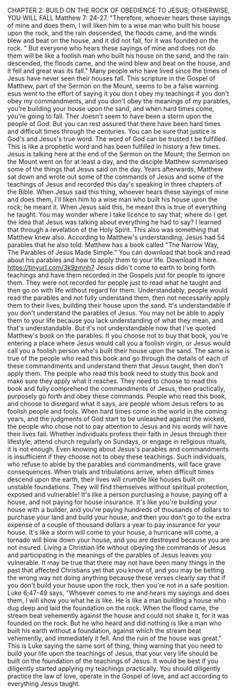 CHAPTER 2: BUILD ON THE ROCK OF OBEDIENCE TO JESUS; OTHERWISE, YOU WILL FALL
Matthew 7: 24-27. "Therefore, whoever hears these sayings of mine and does them, I will liken him to a wise man who built his house upon the rock, and the rain descended, the floods came, and the winds blew and beat on the house, and it did not fall, for it was founded on the rock. "
But everyone who hears these sayings of mine and does not do them will be like a foolish man who built his house on the sand, and the rain descended, the floods came, and the wind blew and beat on the house, and it fell and great was its fall." Many people who have lived since the times of Jesus have never seen their houses fall. This scripture in the Gospel of Matthew, part of the Sermon on the Mount, seems to be a false warning.
esus went to the effort of saying it you don t obey my teachings if you don't obey my commandments, and you don't obey the meanings of my parables, you're building your house upon the sand, and when hard times come, you're going to fall. Ther Joesn't seem to have been a storm upon the people of God. But you can rest assured that there have been hard times and difficult times through the centuries. You can be sure that justice is God's and Jesus's true word. The word of God can be trusted t be fulfilled. This is like a prophetic word and has been fulfilled in history a few times. Jesus is talking here at the end of the Sermon on the Mount; the Sermon on the Mount went on for at least a day, and the disciple Matthew summarised some of the things that Jesus said on the day.
Years afterwards, Matthew sat down and wrote out some of the commands of Jesus and some of the teachings of Jesus and recorded this day's speaking in three chapters of the Bible. When Jesus said this thing, whoever hears these sayings of mine and does them, I'll liken him to a wise man who built his house upon the rock; he meant it. When Jesus said this, he meant this is true of everything he taught. You may wonder where I take licence to say that; where do I get the idea that Jesus was talking about everything he had to say? I learned that through a revelation of the Holy Spirit. This also was something that Matthew knew also.
According to Matthew's understanding, Jesus had 54 parables that he also told. Matthew has a book called "The Narrow Way, The Parables of Jesus Made Simple." You can download that book and read about his parables and how to apply them to your life. Download it here.
https://tinyurl.com/3k9zmnh7
Jesus didn't come to earth to bring forth teachings and have them recorded in the Gospels just for people to ignore them. They were not recorded for people just to read what he taught and then go on with life without regard for them. Understandably, people would read the parables and not fully understand them, then not necessarily apply them to their lives, building their house upon the sand. It's understandable if you don't understand the parables of Jesus. You may not be able to apply them to your life because you lack understanding of what they mean, and that's understandable. But it's not understandable now that I've quoted Matthew's book on the parables. If you choose not to buy that book, you're entering a place where Jesus would call you a foolish virgin, or Jesus would call you a foolish person who's built their house upon the sand. The same is true of the people who read this book and go through the details of each of these commandments and understand them that Jesus taught, then don't apply them. The people who read this book need to study this book and make sure they apply what it reaches.
They need to choose to read this book and fully comprehend the commandments of Jesus, then practically, purposely go forth and obey these commands. People who read this book, and choose to disregard what it says, are people whom Jesus refers to as foolish people and fools. When hard times come in the world in the coming years, and the judgments of God start to be unleashed against the wicked, the people who chose not to pay attention to Jesus and his words will have their lives fail.
Whether individuals profess their faith in Jesus through their lifestyle, attend church regularly on Sundays, or engage in religious rituals, it is not enough. Even knowing about Jesus's parables and commandments is insufficient if they choose not to obey these teachings. Such individuals, who refuse to abide by the parables and commandments, will face grave consequences. When trials and tribulations arrive, when difficult times descend upon the earth, their lives will crumble like houses built on unstable foundations. They will find themselves without spiritual protection, exposed and vulnerable!
It's like a person purchasing a house, paying off a house, and not paying for house insurance. It's like you're building your house with a builder, and you're paying hundreds of thousands of dollars to purchase your land and build your house, and then you don't go to the extra expense of a couple of thousand dollars a year to pay insurance for your house. It's like a storm will come to your house, a hurricane will come, a tornado will blow down your house, and you are destroyed because you are not insured. Living a Christian life without obeying the commands of Jesus and participating in the meanings of the parables of Jesus leaves you vulnerable. It may be true that there may not have been many things in the past that affected Christians yet that you know of, and you may be betting the wrong way not doing anything because these verses clearly say that if you don't build your house upon the rock, then you're not in a safe position.
Luke 6;47-49 says, "Whoever comes to me and hears my sayings and does them, I will show you what he is like. He is like a man building a house who dug deep and laid the foundation on the rock. When the flood came, the stream beat vehemently against the house and could not shake it, for it was founded on the rock. But he who heard and did nothing is like a man who built his earth without a foundation, against which the stream beat vehemently, and immediately it fell. And the ruin of the house was great."
This is Luke saying the same sort of thing, thing warning that you need to build your life upon the teachings of Jesus, that your very life should be built on the foundation of the teachings of Jesus. It would be best if you diligently started applying my teachings practically.
You should diligently practice the law of love, operate in the Gospel of love, and act according to everything Jesus taught.